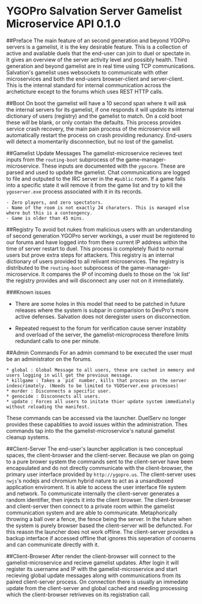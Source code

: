 # YGOPro Salvation Server Gamelist Microservice API 0.1.0

##Preface
The main feature of an second generation and beyond YGOPro servers is a gamelist, it is the key desirable feature. This is a collection of active and avaliable duels that the end-user can join to duel or spectate in. It gives an overview of the server activity level and possibly health. Third generation and beyond gamelist are in real time using TCP communications. Salvation's gamelist uses websockets to communicate with other microservices and both the end-users browser-client and server-client. This is the internal standard for internal communication across the archeticture except to the forums which uses REST HTTP calls.

##Boot
On boot the gamelist will have a 10 second span where it will ask the internal servers for its gamelist, if one responds it will update its internal dictionary of users (registry) and the gamelist to match. On a cold boot these will be blank, or only contain the defaults. This process provides service crash recovery, the main pain process of the microservice will automatically restart the process on crash providing redunancy. End-users will detect a momentarily disconnection, but no lost of the gamelist.

##Gamelist Update Messages
The gamelist-microservice recieves text inputs from the `routing-boot` subprocess of the game-manager-microservice. These inputs are documented with the `ygocore`. These are parsed and used to update the gamelist. Chat communications are logged to file and outputed to the IRC server in the `#public` room. If a game falls into a specific state it will remove it from the game list and try to kill the `ygoserver.exe` process associated with it in its records.

    - Zero players, and zero spectators.
    - Name of the room is not exactly 24 charaters. This is managed else where but this is a contengency.
    - Game is older than 45 mins.

##Registry
To avoid bot nukes from malicious users with an understanding of second generation YGOPro server workings, a user must be registered to our forums and have logged into from there current IP address within the time of server restart to duel. This process is completely fluid to normal users but prove extra steps for attackers. This registry is an internal dictionary of users provided to all relivant microservices. 
The registry is distributed to the `routing-boot` subprocess of the game-manager-microservice. It compares the IP of incoming duels to those on the 'ok list' the registry provides and will disconnect any user not on it immediately. 

###Known issues

- There are some holes in this model that need to be patched in future releases where the system is subpar in comparision to DevPro's more active defenses. Salvation does not deregister users on disconnection.

- Repeated request to the forum for verification cause server instablity and overload of the server, the gamelist-microprocess therefore limits redundant calls to one per minute.

##Admin Commands
For an admin command to be executed the user must be an administrator on the forums.

    * global : Global Message to all users, these are cached in memory and users logging in will get the previous message.
    * killgame : Takes a `pid` number, kills that process on the server indescrimately. (Needs to be limited to YGOServer.exe processes)
    * murder : Disconnects a specific user.
    * genocide : Disconnects all users.
    * update : Forces all users to initate thier update system immediately without reloading the manifest.
    
These commands can be accessed via the launcher. DuelServ no longer provides these capablities to avoid issues within the administration. Thes commands tap into the the gamelist-microservice's natural gamelist cleanup systems.
    
##Client-Server
The end-user's launcher application is two conceptual spaces, the client-browser and the client-server. Because we plan on going to a pure brower system the commands sent to the client-server have been encapsulated and do not directly communicate with the client-browser, the primary user interface provided by `http://ygopro.us`. The client-server uses `nwjs`'s nodejs and chromium hybrid nature to act as a unsandboxed application enviroment. It is able to access the user interface file system and network. To communicate internally the client-server generates a random identifier, then injects it into the client browser. The client-browser and client-server then connect to a private room within the gamelist communication system and are able to communicate. Metaphorically throwing a ball over a fence, the fence being the server. In the future when the system is purely browser based the client-server will be defuncted. For this reason the launcher does not work offline. The client-server provides a backup interface if accessed offline that ignores this seperation of conserns and can communicate directly with it.

##Client-Browser
After render the client-browser will connect to the gamelist-microservice and recieve gamelist updates. After login it will register its username and IP with the gamelist-microservice and start recieving global update messages along with communications from its paired client-server process. On connection there is usually an immedate update from the client-server and global cached and needing processing which the client-browser retriveves on its registration call.


